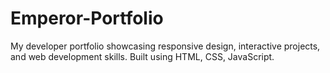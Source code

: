 # Emperor-Portfolio
My developer portfolio showcasing responsive design, interactive projects, and web development skills. Built using HTML, CSS, JavaScript.
